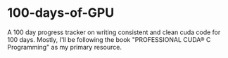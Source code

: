 # 100-days-of-GPU
A 100 day progress tracker on writing consistent and clean cuda code for 100 days.
Mostly, I'll be following the book "PROFESSIONAL CUDA® C Programming" as my primary resource.
